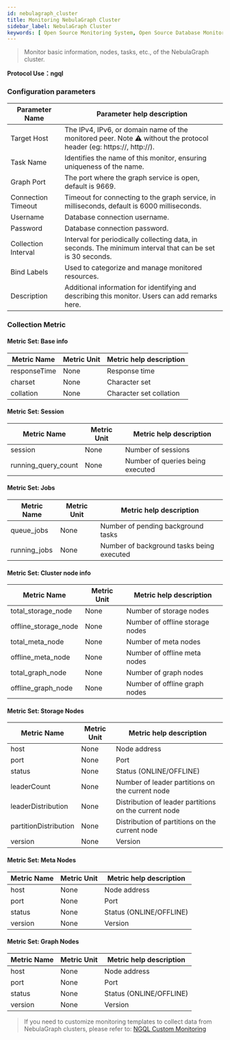 ```yaml
---
id: nebulagraph_cluster
title: Monitoring NebulaGraph Cluster
sidebar_label: NebulaGraph Cluster
keywords: [ Open Source Monitoring System, Open Source Database Monitoring, Open Source Graph Database Monitoring, NebulaGraph Cluster Monitoring ]
---
```


> Monitor basic information, nodes, tasks, etc., of the NebulaGraph cluster.

**Protocol Use：ngql**

### Configuration parameters

| Parameter Name      | Parameter help description                                                                                         |
|---------------------|--------------------------------------------------------------------------------------------------------------------|
| Target Host         | The IPv4, IPv6, or domain name of the monitored peer. Note ⚠️ without the protocol header (eg: https://, http://). |
| Task Name           | Identifies the name of this monitor, ensuring uniqueness of the name.                                              |
| Graph Port          | The port where the graph service is open, default is 9669.                                                         |
| Connection Timeout  | Timeout for connecting to the graph service, in milliseconds, default is 6000 milliseconds.                        |
| Username            | Database connection username.                                                                                      |
| Password            | Database connection password.                                                                                      |
| Collection Interval | Interval for periodically collecting data, in seconds. The minimum interval that can be set is 30 seconds.         |
| Bind Labels         | Used to categorize and manage monitored resources.                                                                 |
| Description         | Additional information for identifying and describing this monitor. Users can add remarks here.                    |

### Collection Metric

#### Metric Set: Base info

| Metric Name  | Metric Unit | Metric help description |
|--------------|-------------|-------------------------|
| responseTime | None        | Response time           |
| charset      | None        | Character set           |
| collation    | None        | Character set collation |

#### Metric Set: Session

| Metric Name         | Metric Unit | Metric help description          |
|---------------------|-------------|----------------------------------|
| session             | None        | Number of sessions               |
| running_query_count | None        | Number of queries being executed |

#### Metric Set: Jobs

| Metric Name  | Metric Unit | Metric help description                   |
|--------------|-------------|-------------------------------------------|
| queue_jobs   | None        | Number of pending background tasks        |
| running_jobs | None        | Number of background tasks being executed |

#### Metric Set: Cluster node info

| Metric Name          | Metric Unit | Metric help description         |
|----------------------|-------------|---------------------------------|
| total_storage_node   | None        | Number of storage nodes         |
| offline_storage_node | None        | Number of offline storage nodes |
| total_meta_node      | None        | Number of meta nodes            |
| offline_meta_node    | None        | Number of offline meta nodes    |
| total_graph_node     | None        | Number of graph nodes           |
| offline_graph_node   | None        | Number of offline graph nodes   |

#### Metric Set: Storage Nodes

| Metric Name           | Metric Unit | Metric help description                               |
|-----------------------|-------------|-------------------------------------------------------|
| host                  | None        | Node address                                          |
| port                  | None        | Port                                                  |
| status                | None        | Status (ONLINE/OFFLINE)                               |
| leaderCount           | None        | Number of leader partitions on the current node       |
| leaderDistribution    | None        | Distribution of leader partitions on the current node |
| partitionDistribution | None        | Distribution of partitions on the current node        |
| version               | None        | Version                                               |

#### Metric Set: Meta Nodes

| Metric Name | Metric Unit | Metric help description |
|-------------|-------------|-------------------------|
| host        | None        | Node address            |
| port        | None        | Port                    |
| status      | None        | Status (ONLINE/OFFLINE) |
| version     | None        | Version                 |

#### Metric Set: Graph Nodes

| Metric Name | Metric Unit | Metric help description |
|-------------|-------------|-------------------------|
| host        | None        | Node address            |
| port        | None        | Port                    |
| status      | None        | Status (ONLINE/OFFLINE) |
| version     | None        | Version                 |

> If you need to customize monitoring templates to collect data from NebulaGraph clusters, please refer to: [NGQL Custom Monitoring](../advanced/extend-ngql.md)
